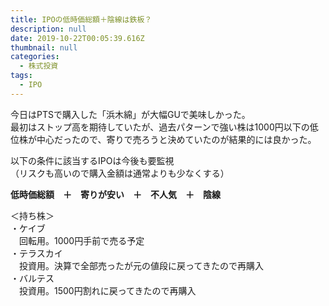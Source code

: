 ```yaml
---
title: IPOの低時価総額＋陰線は鉄板？
description: null
date: 2019-10-22T00:05:39.616Z
thumbnail: null
categories:
  - 株式投資
tags:
  - IPO
---
```

今日はPTSで購入した「浜木綿」が大幅GUで美味しかった。  
最初はストップ高を期待していたが、過去パターンで強い株は1000円以下の低位株が中心だったので、寄りで売ろうと決めていたのが結果的には良かった。

以下の条件に該当するIPOは今後も要監視  
（リスクも高いので購入金額は通常よりも少なくする）
  
**低時価総額　＋　寄りが安い　＋　不人気　＋　陰線**

＜持ち株＞  
・ケイブ  
　回転用。1000円手前で売る予定  
・テラスカイ  
　投資用。決算で全部売ったが元の値段に戻ってきたので再購入  
・バルテス  
　投資用。1500円割れに戻ってきたので再購入  


